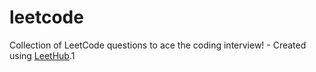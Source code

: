 # leetcode
Collection of LeetCode questions to ace the coding interview! - Created using [LeetHub](https://github.com/QasimWani/LeetHub).1
